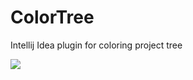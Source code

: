 ColorTree
=========

Intellij Idea plugin for coloring project tree

![](/dmalch/ColorIde/raw/master/ColorIde.png)